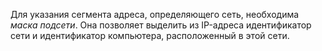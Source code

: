 Для указания сегмента адреса, определяющего сеть, необходима *маска подсети*. Она позволяет выделить из IP-адреса идентификатор сети и идентификатор компьютера, расположенный в этой сети.
